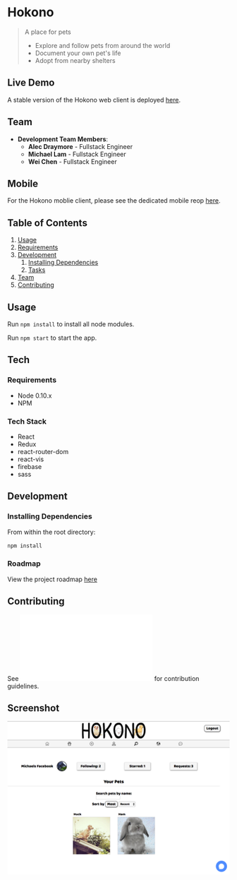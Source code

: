 # Hokono

> A place for pets
  > - Explore and follow pets from around the world
  > - Document your own pet's life
  > - Adopt from nearby shelters

## Live Demo

A stable version of the Hokono web client is deployed [here](https://hokono-90da1.firebaseapp.com).

## Team

  - __Development Team Members__:
  	- __Alec Draymore__ - Fullstack Engineer
  	- __Michael Lam__ - Fullstack Engineer
  	- __Wei Chen__ - Fullstack Engineer

## Mobile

For the Hokono moblie client, please see the dedicated mobile reop [here](https://github.com/hokonoDev/ionic-hokono).

## Table of Contents

1. [Usage](#Usage)
1. [Requirements](#requirements)
1. [Development](#development)
    1. [Installing Dependencies](#installing-dependencies)
    1. [Tasks](#tasks)
1. [Team](#team)
1. [Contributing](#contributing)

## Usage

Run ```npm install``` to install all node modules.

Run ```npm start``` to start the app.

## Tech

### Requirements

- Node 0.10.x
- NPM

### Tech Stack

- React
- Redux
- react-router-dom
- react-vis
- firebase
- sass

## Development

### Installing Dependencies

From within the root directory:

```sh
npm install
```

### Roadmap

View the project roadmap [here](https://github.com/hokonoDev/hokono/issues)


## Contributing

See ![CONTRIBUTING.md](CONTRIBUTING.md) for contribution guidelines.

## Screenshot

![](public/images/screenshot.png)

